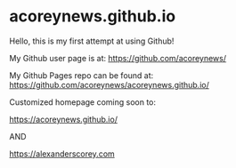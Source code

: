 acoreynews.github.io
====================

Hello, this is my first attempt at using Github!

My Github user page is at: 
https://github.com/acoreynews/

My Github Pages repo can be found at:  
https://github.com/acoreynews/acoreynews.github.io/

Customized homepage coming soon to:

https://acoreynews.github.io/

AND

https://alexanderscorey.com

